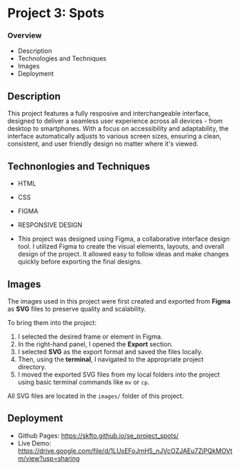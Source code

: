 # Project 3: Spots

### Overview  

* Description
* Technologies and Techniques 
* Images  
* Deployment 

## Description

This project features a fully resposive and interchangeable interface, designed to deliver a seamless user experience across all devices - from desktop to smartphones. With a focus on accessibility and adaptability, the interface automatically adjusts to various screen sizes, ensuring a clean, consistent, and user friendly design no matter where it's viewed.
  
## Technonlogies and Techniques 

* HTML
* CSS
* FIGMA
* RESPONSIVE DESIGN

  
* This project was designed using Figma, a collaborative interface design tool. I utilized Figma to create the visual elements, layouts, and overall design of the project. It allowed easy to follow ideas and make changes quickly before exporting the final designs.
  
## Images  

The images used in this project were first created and exported from **Figma** as **SVG** files to preserve quality and scalability.

To bring them into the project:

1. I selected the desired frame or element in Figma.  
2. In the right-hand panel, I opened the **Export** section.  
3. I selected **SVG** as the export format and saved the files locally.  
4. Then, using the **terminal**, I navigated to the appropriate project directory.  
5. I moved the exported SVG files from my local folders into the project using basic terminal commands like `mv` or `cp`.

All SVG files are located in the `images/` folder of this project.

## Deployment 

* Github Pages: https://skfto.github.io/se_project_spots/
* Live Demo: https://drive.google.com/file/d/1LUsEFoJmH5_nJVcOZJAEu7ZjPQkMOVtm/view?usp=sharing

